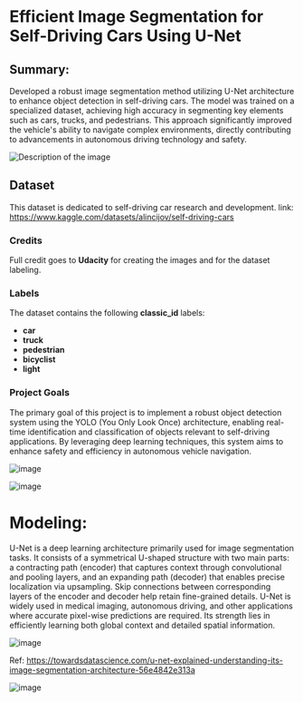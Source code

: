 # Efficient Image Segmentation for Self-Driving Cars Using U-Net

## Summary:
Developed a robust image segmentation method utilizing U-Net architecture to enhance object detection in self-driving cars. The model was trained on a specialized dataset, achieving high accuracy in segmenting key elements such as cars, trucks, and pedestrians. This approach significantly improved the vehicle's ability to navigate complex environments, directly contributing to advancements in autonomous driving technology and safety.


![Description of the image](https://images.app.goo.gl/2XmSwWYnetweE4YK8)

## Dataset
This dataset is dedicated to self-driving car research and development. 
link: https://www.kaggle.com/datasets/alincijov/self-driving-cars

### Credits
Full credit goes to **Udacity** for creating the images and for the dataset labeling.

### Labels
The dataset contains the following **classic_id** labels:
- **car**
- **truck**
- **pedestrian**
- **bicyclist**
- **light**

### Project Goals

The primary goal of this project is to implement a robust object detection system using the YOLO (You Only Look Once) architecture, enabling real-time identification and classification of objects relevant to self-driving applications. By leveraging deep learning techniques, this system aims to enhance safety and efficiency in autonomous vehicle navigation.


![image](https://github.com/user-attachments/assets/dd8545cc-ef78-4856-ae2e-82e9899ef598)


![image](https://github.com/user-attachments/assets/2c178d51-9a2e-4823-929e-678fb78da899)



# Modeling: 

U-Net is a deep learning architecture primarily used for image segmentation tasks. It consists of a symmetrical U-shaped structure with two main parts: a contracting path (encoder) that captures context through convolutional and pooling layers, and an expanding path (decoder) that enables precise localization via upsampling. Skip connections between corresponding layers of the encoder and decoder help retain fine-grained details. U-Net is widely used in medical imaging, autonomous driving, and other applications where accurate pixel-wise predictions are required. Its strength lies in efficiently learning both global context and detailed spatial information.

![image](https://github.com/user-attachments/assets/6a028bed-4f46-47d9-bb90-e3afef4e24c7)

Ref: https://towardsdatascience.com/u-net-explained-understanding-its-image-segmentation-architecture-56e4842e313a






![image](https://github.com/user-attachments/assets/ae70105e-ad7f-4871-8de6-c12d2490de27)

